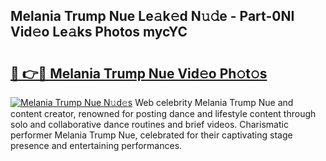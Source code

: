 ## Melania Trump Nue Le𝚊k𝚎d N𝚞𝚍e - Part-0NI Vid𝚎o Le𝚊ks Photos mycYC

# <h2><a href="http://fb020l.evod.top/?m=Melania+Trump+Nue">🔗 👉🔴 Melania Trump Nue Vid𝚎o Ph𝚘t𝚘s</a></h2>

[![Melania Trump Nue N𝚞d𝚎s](https://i.imgur.com/8V9OHl7.gif)](http://fb020l.evod.top/?m=Melania+Trump+Nue)
Web celebrity Melania Trump Nue and content creator, renowned for posting dance and lifestyle content through solo and collaborative dance routines and brief videos. Charismatic performer Melania Trump Nue, celebrated for their captivating stage presence and entertaining performances. 
